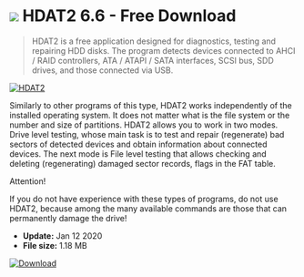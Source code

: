 # ![](https://cdn.softexe.net/static/icon/win.gif) HDAT2 6.6 - Free Download

> HDAT2 is a free application designed for diagnostics, testing and repairing HDD disks. The program detects devices connected to AHCI / RAID controllers, ATA / ATAPI / SATA interfaces, SCSI bus, SDD drives, and those connected via USB.

[![HDAT2](https:https://tse4.mm.bing.net/th?id=OIP.RrUjhFvrHNPo6x-eCnwFDgHaD7&pid=Api)](https://softexe.net/win/disks-files/other/hdat2:pRRhg.html)

Similarly to other programs of this type, HDAT2 works independently of the installed operating system. It does not matter what is the file system or the number and size of partitions. HDAT2 allows you to work in two modes. Drive level testing, whose main task is to test and repair (regenerate) bad sectors of detected devices and obtain information about connected devices. The next mode is File level testing that allows checking and deleting (regenerating) damaged sector records, flags in the FAT table.
 
 Attention!
 
 If you do not have experience with these types of programs, do not use HDAT2, because among the many available commands are those that can permanently damage the drive!


- **Update:** Jan 12 2020
- **File size:** 1.18 MB

[![Download](https://cdn.softexe.net/static/img/download.png)](https://softexe.net/win/disks-files/other/hdat2:pRRhg.html)

